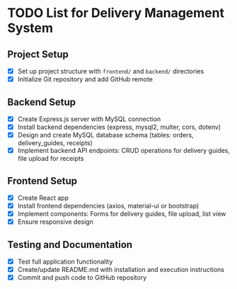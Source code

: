 # TODO List for Delivery Management System

## Project Setup
- [x] Set up project structure with `frontend/` and `backend/` directories
- [x] Initialize Git repository and add GitHub remote

## Backend Setup
- [x] Create Express.js server with MySQL connection
- [x] Install backend dependencies (express, mysql2, multer, cors, dotenv)
- [x] Design and create MySQL database schema (tables: orders, delivery_guides, receipts)
- [x] Implement backend API endpoints: CRUD operations for delivery guides, file upload for receipts

## Frontend Setup
- [x] Create React app
- [x] Install frontend dependencies (axios, material-ui or bootstrap)
- [x] Implement components: Forms for delivery guides, file upload, list view
- [x] Ensure responsive design

## Testing and Documentation
- [x] Test full application functionality
- [x] Create/update README.md with installation and execution instructions
- [x] Commit and push code to GitHub repository
